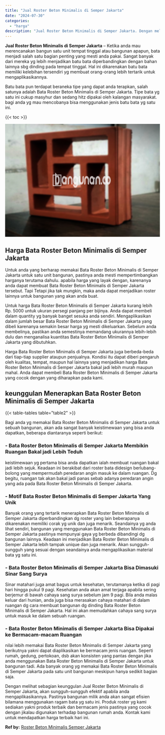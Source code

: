 ```yaml
---
title: "Jual Roster Beton Minimalis di Semper Jakarta"
date: "2024-07-30"
categories: 
  - "harga"
description: "Jual Roster Beton Minimalis di Semper Jakarta. Dengan melihat sebagian keunggulan Jual Roster Beton Minimalis di Semper Jakarta, akan sungguh-sungguh efektif..."
---
```


**Jual Roster Beton Minimalis di Semper Jakarta** – Ketika anda mau merencanakan bangun satu unit tempat tinggal atau bangunan apapun, bata menjadi salah satu bagian penting yang mesti anda pakai. Sangat banyak dari mereka yg lebih menjadikan batu bata diperbandingkan dengan bahan lainnya sbg dinding pada tempat tinggal. Hal ini dikarenakan batu bata memiliki kelebihan tersendiri yg membuat orang-orang lebih tertarik untuk mengaplikasikannya.

Batu bata pun terdapat beraneka tipe yang dapat anda terapkan, salah satunya adalah Bata Roster Beton Minimalis di Semper Jakarta. Tipe bata yg satu ini cukup masyhur dan sedang hitz dipakai oleh kalangan masyarakat. bagi anda yg mau mencobanya bisa menggunakan jenis batu bata yg satu ini.

{{< toc >}}

![Jual Roster Beton Minimalis di Semper Jakarta](/images/bata-roster-minimalis-12.png)

## Harga Bata Roster Beton Minimalis di Semper Jakarta

Untuk anda yang berharap memakai Bata Roster Beton Minimalis di Semper Jakarta untuk satu unit bangunan, pastinya anda mesti mempertimbangkan harganya terutama dahulu. apabila harga yang layak dengan, karenanya anda dapat membuat Bata Roster Beton Minimalis di Semper Jakarta tersebut. Tapi Tetapi jika tak mungkin, maka anda dapat menjadikan roster lainnya untuk bangunan yang akan anda buat.

Untuk harga Bata Roster Beton Minimalis di Semper Jakarta kurang lebih Rp. 5000 untuk ukuran persegi panjang per bijinya. Anda dapat membeli dalam quantity yg banyak banget sesuka anda sendiri. Mengaplikasikan dalam jumlah besar Bata Roster Beton Minimalis di Semper Jakarta yang dibeli karenanya semakin besar harga yg mesti dikeluarkan. Sebelum anda membelinya, pastikan anda semestinya memandang ukurannya lebih-lebih dulu dan menganalisa kuantitas Bata Roster Beton Minimalis di Semper Jakarta yang dibutuhkan.

Harga Bata Roster Beton Minimalis di Semper Jakarta juga berbeda-beda dari tiap-tiap supplier ataupun penjualnya. Kondisi itu dapat diberi pengaruh oleh kualitas, tempat, maupun hal lainnya yang menjadikan harga Bata Roster Beton Minimalis di Semper Jakarta bakal jadi lebih murah maupun mahal. Anda dapat membeli Bata Roster Beton Minimalis di Semper Jakarta yang cocok dengan yang diharapkan pada kami.

## keunggulan Menerapkan Bata Roster Beton Minimalis di Semper Jakarta

{{< table-tables table="table2" >}}

Bagi anda yg memakai Bata Roster Beton Minimalis di Semper Jakarta untuk sebuah bangunan, akan ada sangat banyak keistimewaan yang bisa anda dapatkan, beberapa diantaranya seperti berikut:

### \- Bata Roster Beton Minimalis di Semper Jakarta Membikin Ruangan Bakal jadi Lebih Teduh

keistimewaan yg pertama bisa anda dapatkan ialah membuat ruangan bakal jadi lebih sejuk. Keadaan ini berakibat dari roster bata didesign berlubang-bolong yang mempermudah peredaran angin masuk ke dalam ruangan. Dg begitu, ruangan tak akan bakal jadi panas sebab adanya peredaran angin yang ada pada Bata Roster Beton Minimalis di Semper Jakarta.

### \- Motif Bata Roster Beton Minimalis di Semper Jakarta Yang Unik

Banyak orang yang tertarik menerapkan Bata Roster Beton Minimalis di Semper Jakarta diperbandingkan dg roster yang lain beberapanya dikarenakan memiliki corak yg unik dan juga menarik. Seandainya yg anda lihat sendiri, bangunan yang menggunakan Bata Roster Beton Minimalis di Semper Jakarta pastinya mempunyai gaya yg berbeda dibandingi dg bangunan lainnya. Keadaan ini menjadikan Bata Roster Beton Minimalis di Semper Jakarta lebih tampak unique dan juga menarik. Akan sungguh-sungguh yang sesuai dengan seandainya anda mengaplikasikan material bata yg satu ini.

### \- Bata Roster Beton Minimalis di Semper Jakarta Bisa Dimasuki Sinar Sang Surya

Sinar matahari juga amat bagus untuk kesehatan, terutamanya ketika di pagi hari hingga pukul 9 pagi. Kesehatan anda akan amat terjaga apabila sering berjemur di bawah cahaya sang surya sebelum jam 9 pagi. Bila anda malas keluar dari hunian, anda juga bisa merasakan cahaya matahari di dalam ruangan dg cara membuat bangunan dg dinding Bata Roster Beton Minimalis di Semper Jakarta. Hal ini akan memudahkan cahaya sang surya untuk masuk ke dalam sebuah ruangan.

### \- Bata Roster Beton Minimalis di Semper Jakarta Bisa Dipakai ke Bermacam-macam Ruangan

nilai lebih memakai Bata Roster Beton Minimalis di Semper Jakarta yang berikutnya yakni dapat diaplikasikan ke bermacam jenis ruangan. Seperti rumah, gedung, pertokoan, dsb akan konsisten yang pantas dengan jika anda menggunakan Bata Roster Beton Minimalis di Semper Jakarta untuk bangunan tadi. Ada banyak orang yg memakai Bata Roster Beton Minimalis di Semper Jakarta pada satu unit bangunan meskipun hanya sedikit bagian saja.

Dengan melihat sebagian keunggulan Jual Roster Beton Minimalis di Semper Jakarta, akan sungguh-sungguh efektif apabila anda mengaplikasikannya. Pastinya bangunan milik anda akan sangat efisien bilamana menggunakan ragam bata yg satu ini. Produk roster yg kami sediakan yakni produk terbaik dan bermacam jenis pastinya yang cocok dengan jikalau digunakan terhadap bangunan rumah anda. Kontak kami untuk mendapatkan harga terbaik hari ini.

**Ref by:** [Roster Beton Minimalis Semper Jakarta](https://id.wikipedia.org/wiki/Roster)
